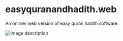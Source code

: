 # easyquranandhadith.web
An online/ web version of easy quran hadith software.

![Image description](../eqwh.png)
